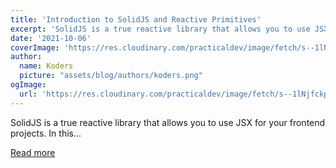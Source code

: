 ```yaml
---
title: 'Introduction to SolidJS and Reactive Primitives'
excerpt: 'SolidJS is a true reactive library that allows you to use JSX for your frontend projects. In this...'
date: '2021-10-06'
coverImage: 'https://res.cloudinary.com/practicaldev/image/fetch/s--1lNjfckp--/c_imagga_scale,f_auto,fl_progressive,h_420,q_auto,w_1000/https://dev-to-uploads.s3.amazonaws.com/uploads/articles/70qjfj7cx99isl0h3eqa.png'
author:
  name: Koders
  picture: "assets/blog/authors/koders.png"
ogImage:
  url: 'https://res.cloudinary.com/practicaldev/image/fetch/s--1lNjfckp--/c_imagga_scale,f_auto,fl_progressive,h_420,q_auto,w_1000/https://dev-to-uploads.s3.amazonaws.com/uploads/articles/70qjfj7cx99isl0h3eqa.png'
---
```


SolidJS is a true reactive library that allows you to use JSX for your frontend projects. In this...

[Read more](https://dev.to/canburaks/introduction-to-solidjs-and-reactive-primitives-1o6h)
